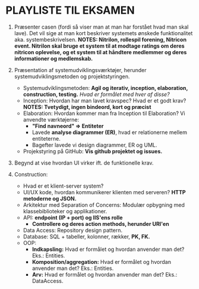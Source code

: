# PLAYLISTE TIL EKSAMEN

1. Præsenter casen (fordi så viser man at man har forstået hvad man skal lave). Det vil sige at man kort beskriver systemets ønskede funktionalitet aka. systembeskrivelsen.
**NOTES: Nitrilon, rollespil forening, Nitricon event.
Nitrilon skal bruge et system til at modtage ratings om deres nitricon oplevelse, og et system til at håndtere medlemmer og deres informationer og medlemskab.**


2. Præsentation af systemudviklingsværktøjer, herunder systemudviklingsmetoden og projektstyringen.
    - Systemudviklingsmetoden: **Agil og iterativ, inception, elaboration, construction, testing.** *Hvad er formålet med hver af disse?*
    - Inception: Hvordan har man lavet kravspec? Hvad er et godt krav?
    **NOTES: Tvetydigt, ingen bindeord, kort og præcist**
    - Elaboration: Hvordan kommer man fra Inception til Elaboration? Vi anvendte værktøjerne:
        - **"Find navneord" => Entiteter**
        - Lavede **analyse diagrammer (ER)**, hvad er relationerne mellem entiteterne.
        - Bagefter lavede vi design diagrammer, ER og UML.
    - Projekstyring på GitHub: **Vis github projektet og issues.**

3. Begynd at vise hvordan UI virker ift. de funktionelle krav.

4. Construction: 
    * Hvad er et klient-server system?
    * UI/UX kode, hvordan kommunikerer klienten med serveren? **HTTP metoderne og JSON.**
    * Arkitektur med Separation of Concerns: Modulær opbygning med klassebiblioteker og applikationer.
    * API: **endpoint (IP + port) og IIS'ens rolle**
        * **Controllere og deres action methods, herunder URI'en**
    * Data Access: Repository design pattern.
    * Database: SQL + tabeller, kolonner, rækker, **PK, FK.**
    * OOP:
        * **Indkapsling:** Hvad er formålet og hvordan anvender man det? Eks.: Entities.
        * **Komposition/aggregation:** Hvad er formålet og hvordan anvender man det? Eks.: Entities.
        * **Arv:**  Hvad er formålet og hvordan anvender man det? Eks.: DataAccess.
    